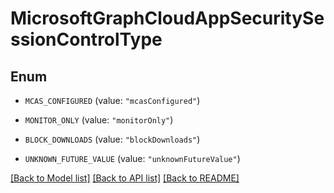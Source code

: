 # MicrosoftGraphCloudAppSecuritySessionControlType

## Enum


* `MCAS_CONFIGURED` (value: `"mcasConfigured"`)

* `MONITOR_ONLY` (value: `"monitorOnly"`)

* `BLOCK_DOWNLOADS` (value: `"blockDownloads"`)

* `UNKNOWN_FUTURE_VALUE` (value: `"unknownFutureValue"`)


[[Back to Model list]](../README.md#documentation-for-models) [[Back to API list]](../README.md#documentation-for-api-endpoints) [[Back to README]](../README.md)


